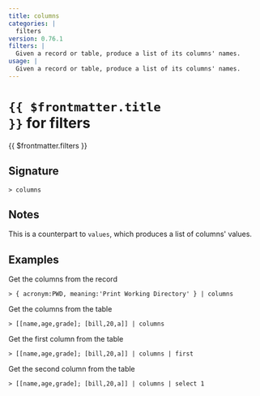 ```yaml
---
title: columns
categories: |
  filters
version: 0.76.1
filters: |
  Given a record or table, produce a list of its columns' names.
usage: |
  Given a record or table, produce a list of its columns' names.
---
```


# <code>{{ $frontmatter.title }}</code> for filters

<div class='command-title'>{{ $frontmatter.filters }}</div>

## Signature

```> columns ```

## Notes
This is a counterpart to `values`, which produces a list of columns' values.
## Examples

Get the columns from the record
```shell
> { acronym:PWD, meaning:'Print Working Directory' } | columns
```

Get the columns from the table
```shell
> [[name,age,grade]; [bill,20,a]] | columns
```

Get the first column from the table
```shell
> [[name,age,grade]; [bill,20,a]] | columns | first
```

Get the second column from the table
```shell
> [[name,age,grade]; [bill,20,a]] | columns | select 1
```
